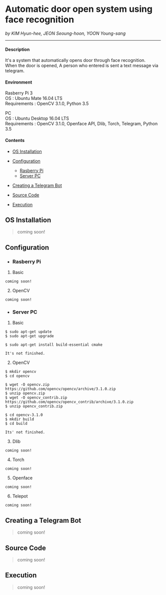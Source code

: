 # Automatic door open system using face recognition
_by KIM Hyun-hee, JEON Seoung-hoon, YOON Young-sang_
* * *

#### Description
It's a system that automatically opens door through face recognition.  
When the door is opened, A person who entered is sent a text message via telegram.

#### Environment
Rasberry Pi 3  
OS : Ubuntu Mate 16.04 LTS  
Requirements : OpenCV 3.1.0, Python 3.5  

PC  
OS : Ubuntu Desktop 16.04 LTS  
Requirements : OpenCV 3.1.0, Openface API, Dlib, Torch, Telegram, Python 3.5
  
#### Contents
- [OS Installation](#INSTALL)

- [Configuration](#CONFIGURATION)
  - [Rasberry Pi](#RASP)
  - [Server PC](#SERVER)

- [Creating a Telegram Bot](#TELEGRAM)

- [Source Code](#CODE)

- [Execution](#EXECUTION)

<a id="INSTALL"></a> 
## OS Installation 
> coming soon!

<a id="CONFIGURATION"></a>
## Configuration

 <a id="RASP"></a>
 - ### Rasberry Pi 
 1. Basic
 ```
 coming soon!
 ```
 2. OpenCV
 ```
 coming soon!
 ```

<a id="SERVER"></a>
 - ### Server PC
 1. Basic
 ```
 $ sudo apt-get update
 $ sudo apt-get upgrade
 
 $ sudo apt-get install build-essential cmake
 
 It's not finished.
 ```
 2. OpenCV
 ```
 $ mkdir opencv
 $ cd opencv
 
 $ wget -O opencv.zip https://github.com/opencv/opencv/archive/3.1.0.zip
 $ unzip opencv.zip
 $ wget -O opencv_contrib.zip https://github.com/opencv/opencv_contrib/archive/3.1.0.zip
 $ unzip opencv_contrib.zip
 
 $ cd opencv-3.1.0
 $ mkdir build
 $ cd build
 
 Its' not finished.
 ```
 
 3. Dlib
 ```
 coming soon!
 ```
 
 4. Torch
 ```
 coming soon!
 ```
 
 5. Openface
 ```
 coming soon!
 ```
 
 6. Telepot
 ```
 coming soon!
 ```
 
<a id="TELEGRAM"></a>
## Creating a Telegram Bot 
> coming soon!

<a id="CODE"></a>
## Source Code 
> coming soon!

<a id="EXECUTION"></a>
## Execution
> coming soon!
